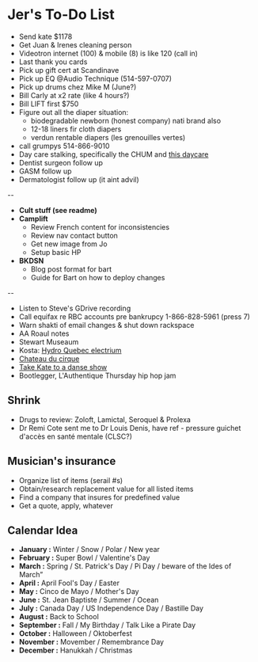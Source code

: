 # Jer's To-Do List

- Send kate $1178
- Get Juan & Irenes cleaning person
- Videotron internet (100) & mobile (8) is like 120 (call in)
- Last thank you cards
- Pick up gift cert at Scandinave
- Pick up EQ @Audio Technique (514-597-0707)
- Pick up drums chez Mike M (June?)
- Bill Carly at x2 rate (like 4 hours?)
- Bill LIFT first $750
- Figure out all the diaper situation:
  - biodegradable newborn (honest company) nati brand also
  - 12-18 liners fir cloth diapers
  - verdun rentable diapers (les grenouilles vertes)
- call grumpys 514-866-9010‬
- Day care stalking, specifically the CHUM and [this daycare](https://www.facebook.com/pg/cpelavouteenchantee/about/?ref=page_internal)
- Dentist surgeon follow up
- GASM follow up
- Dermatologist follow up (it aint advil)

--

- **Cult stuff (see readme)**
- **Camplift**
  - Review French content for inconsistencies
  - Review nav contact button
  - Get new image from Jo
  - Setup basic HP
- **BKDSN**
  - Blog post format for bart
  - Guide for Bart on how to deploy changes

--

- Listen to Steve's GDrive recording
- Call equifax re RBC accounts pre bankrupcy 1-866-828-5961 (press 7)
- Warn shakti of email changes & shut down rackspace
- AA Roaul notes
- Stewart Museaum
- Kosta: [Hydro Quebec electrium](http://www.hydroquebec.com/visit/monteregie/electrium.html)
- [Chateau du cirque](https://www.chateau-cirque.com/)
- [Take Kate to a danse show](https://www.quebecdanse.org/)
- Bootlegger, L'Authentique Thursday hip hop jam

## Shrink

- Drugs to review: Zoloft, Lamictal, Seroquel & Prolexa
- Dr Remi Cote sent me to Dr Louis Denis, have ref - pressure guichet d'accès en santé mentale (CLSC?)

## Musician's insurance

- Organize list of items (serail #s)
- Obtain/research replacement value for all listed items
- Find a company that insures for predefined value
- Get a quote, apply, whatever

## Calendar Idea

- **January :** Winter / Snow / Polar / New year
- **February :** Super Bowl / Valentine's Day
- **March :** Spring / St. Patrick's Day / Pi Day / beware of the Ides of March”
- **April :** April Fool's Day / Easter
- **May :** Cinco de Mayo / Mother's Day
- **June :** St. Jean Baptiste / Summer / Ocean
- **July :** Canada Day / US Independence Day / Bastille Day
- **August :** Back to School
- **September :** Fall / My Birthday / Talk Like a Pirate Day
- **October :** Halloween / Oktoberfest
- **November :** Movember / Remembrance Day
- **December :** Hanukkah / Christmas
